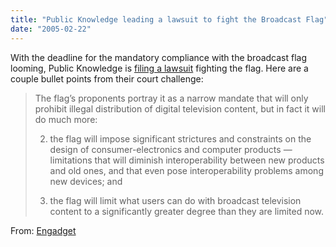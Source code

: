 ```yaml
---
title: "Public Knowledge leading a lawsuit to fight the Broadcast Flag"
date: "2005-02-22"
---
```


With the deadline for the mandatory compliance with the broadcast flag looming, Public Knowledge is [filing a lawsuit](http://www.publicknowledge.org/issues/bfcase) fighting the flag. Here are a couple bullet points from their court challenge:  

>   
> The flag’s proponents portray it as a narrow mandate that will only prohibit illegal distribution of digital television content, but in fact it will do much more:  
> 
>   
> 2. the flag will impose significant strictures and constraints on the design of consumer-electronics and computer products — limitations that will diminish interoperability between new products and old ones, and that even pose interoperability problems among new devices; and  
>     
> 3. the flag will limit what users can do with broadcast television content to a significantly greater degree than they are limited now.  
>     
> 
>   

  
  
From: [Engadget](http://blog.myhdbox.com/hdtv.engadget.com)
